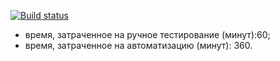 [![Build status](https://ci.appveyor.com/api/projects/status/u8um36e7aaijx2us/branch/main?svg=true)](https://ci.appveyor.com/project/EvheniiV/automatization-hw-5-2/branch/main)

- время, затраченное на ручное тестирование (минут):60;
- время, затраченное на автоматизацию (минут): 360.
